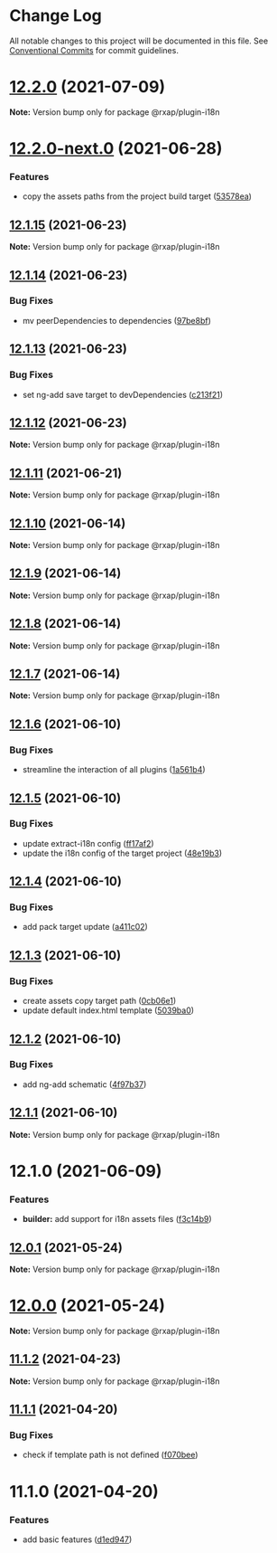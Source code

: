 # Change Log

All notable changes to this project will be documented in this file.
See [Conventional Commits](https://conventionalcommits.org) for commit guidelines.

# [12.2.0](https://gitlab.com/rxap/schematics/compare/@rxap/plugin-i18n@12.2.0-next.0...@rxap/plugin-i18n@12.2.0) (2021-07-09)

**Note:** Version bump only for package @rxap/plugin-i18n





# [12.2.0-next.0](https://gitlab.com/rxap/schematics/compare/@rxap/plugin-i18n@12.1.15...@rxap/plugin-i18n@12.2.0-next.0) (2021-06-28)


### Features

* copy the assets paths from the project build target ([53578ea](https://gitlab.com/rxap/schematics/commit/53578ea933f9299a2a3728b96a9f87a1f1f465f3))





## [12.1.15](https://gitlab.com/rxap/schematics/compare/@rxap/plugin-i18n@12.1.14...@rxap/plugin-i18n@12.1.15) (2021-06-23)

**Note:** Version bump only for package @rxap/plugin-i18n





## [12.1.14](https://gitlab.com/rxap/schematics/compare/@rxap/plugin-i18n@12.1.13...@rxap/plugin-i18n@12.1.14) (2021-06-23)


### Bug Fixes

* mv peerDependencies to dependencies ([97be8bf](https://gitlab.com/rxap/schematics/commit/97be8bf8395ede8e5a50804b9ad7f72fde12bc81))





## [12.1.13](https://gitlab.com/rxap/schematics/compare/@rxap/plugin-i18n@12.1.12...@rxap/plugin-i18n@12.1.13) (2021-06-23)


### Bug Fixes

* set ng-add save target to devDependencies ([c213f21](https://gitlab.com/rxap/schematics/commit/c213f21067e8bb280a48ae726840bfe0f5c4ff11))





## [12.1.12](https://gitlab.com/rxap/schematics/compare/@rxap/plugin-i18n@12.1.11...@rxap/plugin-i18n@12.1.12) (2021-06-23)

**Note:** Version bump only for package @rxap/plugin-i18n





## [12.1.11](https://gitlab.com/rxap/packages/compare/@rxap/plugin-i18n@12.1.10...@rxap/plugin-i18n@12.1.11) (2021-06-21)

**Note:** Version bump only for package @rxap/plugin-i18n





## [12.1.10](https://gitlab.com/rxap/packages/compare/@rxap/plugin-i18n@12.1.9...@rxap/plugin-i18n@12.1.10) (2021-06-14)

**Note:** Version bump only for package @rxap/plugin-i18n





## [12.1.9](https://gitlab.com/rxap/packages/compare/@rxap/plugin-i18n@12.1.8...@rxap/plugin-i18n@12.1.9) (2021-06-14)

**Note:** Version bump only for package @rxap/plugin-i18n





## [12.1.8](https://gitlab.com/rxap/packages/compare/@rxap/plugin-i18n@12.1.7...@rxap/plugin-i18n@12.1.8) (2021-06-14)

**Note:** Version bump only for package @rxap/plugin-i18n





## [12.1.7](https://gitlab.com/rxap/packages/compare/@rxap/plugin-i18n@12.1.6...@rxap/plugin-i18n@12.1.7) (2021-06-14)

**Note:** Version bump only for package @rxap/plugin-i18n





## [12.1.6](https://gitlab.com/rxap/packages/compare/@rxap/plugin-i18n@12.1.5...@rxap/plugin-i18n@12.1.6) (2021-06-10)


### Bug Fixes

* streamline the interaction of all plugins ([1a561b4](https://gitlab.com/rxap/packages/commit/1a561b4509478d840be687a6c78d1cc1fba68deb))





## [12.1.5](https://gitlab.com/rxap/packages/compare/@rxap/plugin-i18n@12.1.4...@rxap/plugin-i18n@12.1.5) (2021-06-10)


### Bug Fixes

* update extract-i18n config ([ff17af2](https://gitlab.com/rxap/packages/commit/ff17af298f65daa2b1c4648983187086a5127dc6))
* update the i18n config of the target project ([48e19b3](https://gitlab.com/rxap/packages/commit/48e19b3c0ae228747f11177c4835caf24753ec6d))





## [12.1.4](https://gitlab.com/rxap/packages/compare/@rxap/plugin-i18n@12.1.3...@rxap/plugin-i18n@12.1.4) (2021-06-10)


### Bug Fixes

* add pack target update ([a411c02](https://gitlab.com/rxap/packages/commit/a411c02e986f296a0eb109a945fccb69b6e78b22))





## [12.1.3](https://gitlab.com/rxap/packages/compare/@rxap/plugin-i18n@12.1.2...@rxap/plugin-i18n@12.1.3) (2021-06-10)


### Bug Fixes

* create assets copy target path ([0cb06e1](https://gitlab.com/rxap/packages/commit/0cb06e1434c0c6d0e69a7fe7ef9a5261737f1fe4))
* update default index.html template ([5039ba0](https://gitlab.com/rxap/packages/commit/5039ba0a0cbd99993fa9832cb5803b6935fa48e2))





## [12.1.2](https://gitlab.com/rxap/packages/compare/@rxap/plugin-i18n@12.1.1...@rxap/plugin-i18n@12.1.2) (2021-06-10)


### Bug Fixes

* add ng-add schematic ([4f97b37](https://gitlab.com/rxap/packages/commit/4f97b37c7236be59ff266dfc4a727039db262c6e))





## [12.1.1](https://gitlab.com/rxap/packages/compare/@rxap/plugin-i18n@12.1.0...@rxap/plugin-i18n@12.1.1) (2021-06-10)

**Note:** Version bump only for package @rxap/plugin-i18n





# 12.1.0 (2021-06-09)


### Features

* **builder:** add support for i18n assets files ([f3c14b9](https://gitlab.com/rxap/packages/commit/f3c14b979de20037f883226f7e44f51b4e96e320))





## [12.0.1](https://gitlab.com/rxap/packages/compare/@rxap/plugin-i18n@12.0.0...@rxap/plugin-i18n@12.0.1) (2021-05-24)

**Note:** Version bump only for package @rxap/plugin-i18n





# [12.0.0](https://gitlab.com/rxap/packages/compare/@rxap/plugin-i18n@11.1.2...@rxap/plugin-i18n@12.0.0) (2021-05-24)

**Note:** Version bump only for package @rxap/plugin-i18n





## [11.1.2](https://gitlab.com/rxap/packages/compare/@rxap/plugin-i18n@11.1.1...@rxap/plugin-i18n@11.1.2) (2021-04-23)

**Note:** Version bump only for package @rxap/plugin-i18n





## [11.1.1](https://gitlab.com/rxap/packages/compare/@rxap/plugin-i18n@11.1.0...@rxap/plugin-i18n@11.1.1) (2021-04-20)


### Bug Fixes

* check if template path is not defined ([f070bee](https://gitlab.com/rxap/packages/commit/f070bee9c563cdc9ed4098149d2e4abe9e280abc))





# 11.1.0 (2021-04-20)


### Features

* add basic features ([d1ed947](https://gitlab.com/rxap/packages/commit/d1ed947915feb54541a74ab2432dcbbaad8534ce))
